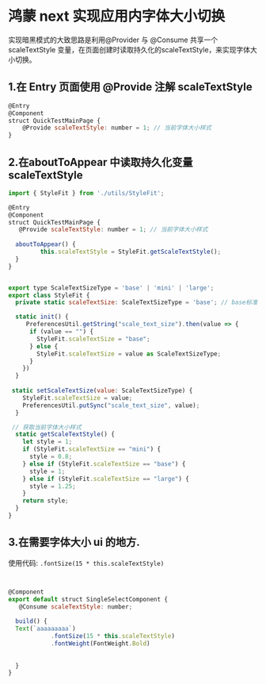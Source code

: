 # 鸿蒙 next 实现应用内字体大小切换

实现暗黑模式的大致思路是利用@Provider 与 @Consume 共享一个 scaleTextStyle 变量，在页面创建时读取持久化的scaleTextStyle，来实现字体大小切换。



## 1.在 Entry 页面使用 @Provide 注解 scaleTextStyle



```JavaScript
@Entry
@Component
struct QuickTestMainPage { 
    @Provide scaleTextStyle: number = 1; // 当前字体大小样式
}
```



## 2.在aboutToAppear 中读取持久化变量 scaleTextStyle

```JavaScript
import { StyleFit } from './utils/StyleFit';

@Entry
@Component
struct QuickTestMainPage { 
   @Provide scaleTextStyle: number = 1; // 当前字体大小样式
  
  aboutToAppear() {
         this.scaleTextStyle = StyleFit.getScaleTextStyle();
  }
}
```





```JavaScript

export type ScaleTextSizeType = 'base' | 'mini' | 'large';
export class StyleFit {
  private static scaleTextSize: ScaleTextSizeType = 'base'; // base标准 mini小字体 large大字体

  static init() {
     PreferencesUtil.getString("scale_text_size").then(value => {
      if (value == "") {
        StyleFit.scaleTextSize = "base";
      } else {
        StyleFit.scaleTextSize = value as ScaleTextSizeType;
      }
    })
  }
  
 static setScaleTextSize(value: ScaleTextSizeType) {
    StyleFit.scaleTextSize = value;
    PreferencesUtil.putSync("scale_text_size", value);
  }

 // 获取当前字体大小样式
  static getScaleTextStyle() {
    let style = 1;
    if (StyleFit.scaleTextSize == "mini") {
      style = 0.8;
    } else if (StyleFit.scaleTextSize == "base") {
      style = 1;
    } else if (StyleFit.scaleTextSize == "large") {
      style = 1.25;
    }
    return style;
  }
}
```





## 3.在需要字体大小 ui 的地方.

使用代码: `.fontSize(15 * this.scaleTextStyle)`

```JavaScript


@Component
export default struct SingleSelectComponent {
   @Consume scaleTextStyle: number;
  
  build() {
  Text(`aaaaaaaaa`)
            .fontSize(15 * this.scaleTextStyle)
            .fontWeight(FontWeight.Bold)
            
  
  }
} 
```

